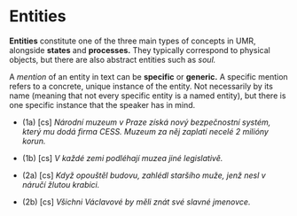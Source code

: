 # Entities

**Entities** constitute one of the three main types of concepts in UMR, alongside **states** and **processes.**
They typically correspond to physical objects, but there are also abstract entities such as _soul._

A _mention_ of an entity in text can be **specific** or **generic.**
A specific mention refers to a concrete, unique instance of the entity. Not necessarily by its name (meaning that
not every specific entity is a named entity), but there is one specific instance that the speaker has in mind.

* (1a) [cs] _Národní muzeum v Praze získá nový bezpečnostní systém, který mu dodá firma CESS. Muzeum za něj zaplatí necelé 2 milióny korun._
* (1b) [cs] _V každé zemi podléhají muzea jiné legislativě._

* (2a) [cs] _Když opouštěl budovu, zahlédl staršího muže, jenž nesl v náručí žlutou krabici._
* (2b) [cs] _Všichni Václavové by měli znát své slavné jmenovce._
